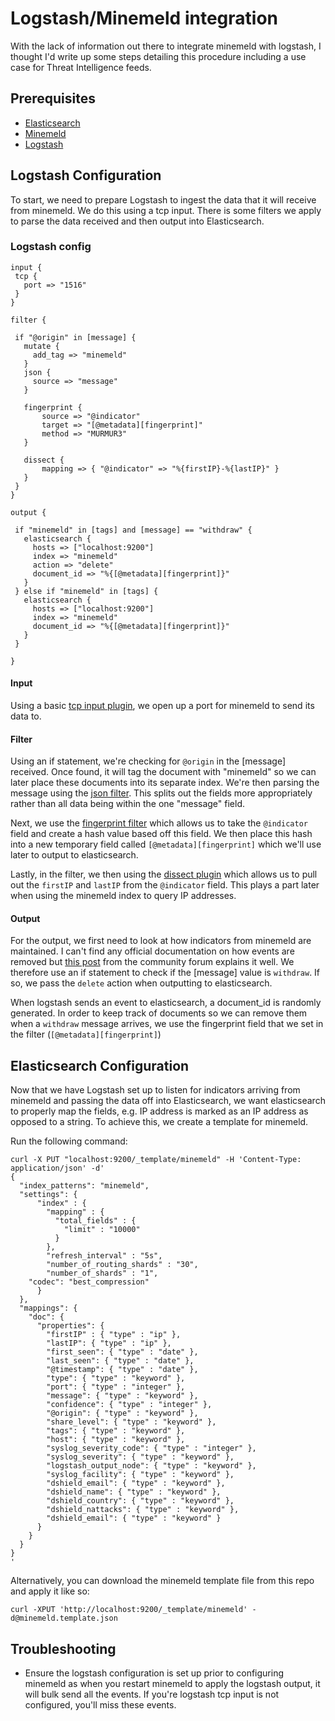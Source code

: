 # Logstash/Minemeld integration

With the lack of information out there to integrate minemeld with logstash, I thought I'd write up some steps detailing this procedure including a use case for Threat Intelligence feeds.

## Prerequisites

 - [Elasticsearch](https://www.elastic.co/products/elasticsearch)
 - [Minemeld](https://www.paloaltonetworks.com/products/secure-the-network/subscriptions/minemeld)
 - [Logstash](https://www.elastic.co/products/logstash)

## Logstash Configuration

To start, we need to prepare Logstash to ingest the data that it will receive from minemeld. We do this using a tcp input. There is some filters we apply to parse the data received and then output into Elasticsearch.
 
### Logstash config
 ```
 input {
  tcp {
    port => "1516"
  }
}

filter {

  if "@origin" in [message] {
    mutate {
      add_tag => "minemeld"
    }
    json {
      source => "message"
    }

    fingerprint {
        source => "@indicator"
        target => "[@metadata][fingerprint]"
        method => "MURMUR3"
    }

    dissect {
        mapping => { "@indicator" => "%{firstIP}-%{lastIP}" }
    }
  }
}

output {

  if "minemeld" in [tags] and [message] == "withdraw" {
    elasticsearch {
      hosts => ["localhost:9200"]
      index => "minemeld"
      action => "delete"
      document_id => "%{[@metadata][fingerprint]}"
    }
  } else if "minemeld" in [tags] {
    elasticsearch {
      hosts => ["localhost:9200"]
      index => "minemeld"
      document_id => "%{[@metadata][fingerprint]}"
    }
  }

}
```
#### Input

Using a basic [tcp input plugin](https://www.elastic.co/guide/en/logstash/current/plugins-inputs-tcp.html), we open up a port for minemeld to send its data to.

#### Filter
Using an if statement, we're checking for `@origin` in the [message] received. Once found, it will tag the document with "minemeld" so we can later place these documents into its separate index. We're then parsing the message using the [json filter](https://www.elastic.co/guide/en/logstash/current/plugins-filters-json.html). This splits out the fields more appropriately rather than all data being within the one "message" field.

Next, we use the [fingerprint filter](https://www.elastic.co/guide/en/logstash/current/plugins-filters-fingerprint.html) which allows us to take the `@indicator` field and create a hash value based off this field. We then place this hash into a new temporary field called `[@metadata][fingerprint]` which we'll use later to output to elasticsearch.

Lastly, in the filter, we then using the [dissect plugin](https://www.elastic.co/guide/en/logstash/current/plugins-filters-dissect.html) which allows us to pull out the `firstIP` and `lastIP` from the `@indicator` field. This plays a part later when using the minemeld index to query IP addresses.

#### Output

For the output, we first need to look at how indicators from minemeld are maintained. I can't find any official documentation on how events are removed but [this post](https://live.paloaltonetworks.com/t5/MineMeld-Discussions/Withdraw-mesage-source/m-p/118969/highlight/true#M438) from the community forum explains it well.
We therefore use an if statement to check if the [message] value is `withdraw`. If so, we pass the `delete` action when outputting to elasticsearch.

When logstash sends an event to elasticsearch, a document_id is randomly generated. In order to keep track of documents so we can remove them when a `withdraw` message arrives, we use the fingerprint field that we set in the filter (`[@metadata][fingerprint]`)

## Elasticsearch Configuration

Now that we have Logstash set up to listen for indicators arriving from minemeld and passing the data off into Elasticsearch, we want elasticsearch to properly map the fields, e.g. IP address is marked as an IP address as opposed to a string.
To achieve this, we create a template for minemeld.

Run the following command:

```
curl -X PUT "localhost:9200/_template/minemeld" -H 'Content-Type: application/json' -d'
{
  "index_patterns": "minemeld",
  "settings": {
      "index" : {
        "mapping" : {
          "total_fields" : {
            "limit" : "10000"
          }
        },
        "refresh_interval" : "5s",
        "number_of_routing_shards" : "30",
        "number_of_shards" : "1",
	"codec": "best_compression"
      }
  },
  "mappings": {
    "doc": {
      "properties": {
		"firstIP" : { "type" : "ip" }, 
		"lastIP": { "type" : "ip" },
		"first_seen": { "type" : "date" },
		"last_seen": { "type" : "date" },
		"@timestamp": { "type" : "date" },
		"type": { "type" : "keyword" },
		"port": { "type" : "integer" },
		"message": { "type" : "keyword" },
		"confidence": { "type" : "integer" },
		"@origin": { "type" : "keyword" },
		"share_level": { "type" : "keyword" },
		"tags": { "type" : "keyword" },
		"host": { "type" : "keyword" },
		"syslog_severity_code": { "type" : "integer" },
		"syslog_severity": { "type" : "keyword" },
		"logstash_output_node": { "type" : "keyword" },
		"syslog_facility": { "type" : "keyword" },
		"dshield_email": { "type" : "keyword" },
		"dshield_name": { "type" : "keyword" },
		"dshield_country": { "type" : "keyword" },
		"dshield_nattacks": { "type" : "keyword" },
		"dshield_email": { "type" : "keyword" }
      }
    }
  }
}
'
```

Alternatively, you can download the minemeld template file from this repo and apply it like so:

```
curl -XPUT 'http://localhost:9200/_template/minemeld' -d@minemeld.template.json
```


## Troubleshooting

 - Ensure the logstash configuration is set up prior to configuring minemeld as when you restart minemeld to apply the logstash output, it will bulk send all the events. If you're logstash tcp input is not configured, you'll miss these events.
